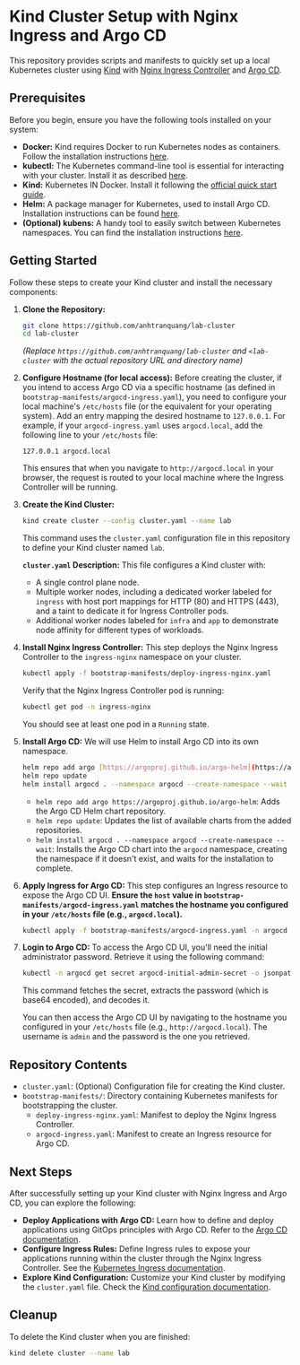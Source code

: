 # Kind Cluster Setup with Nginx Ingress and Argo CD

This repository provides scripts and manifests to quickly set up a local Kubernetes cluster using [Kind](https://kind.sigs.k8s.io/docs/user/quick-start/) with [Nginx Ingress Controller](https://kubernetes.github.io/ingress-nginx/) and [Argo CD](https://argo-cd.readthedocs.io/).

## Prerequisites

Before you begin, ensure you have the following tools installed on your system:

* **Docker:** Kind requires Docker to run Kubernetes nodes as containers. Follow the installation instructions [here](https://docs.docker.com/get-docker/).
* **kubectl:** The Kubernetes command-line tool is essential for interacting with your cluster. Install it as described [here](https://kubernetes.io/docs/tasks/tools/install-kubectl/).
* **Kind:** Kubernetes IN Docker. Install it following the [official quick start guide](https://kind.sigs.k8s.io/docs/user/quick-start/).
* **Helm:** A package manager for Kubernetes, used to install Argo CD. Installation instructions can be found [here](https://helm.sh/docs/intro/install/).
* **(Optional) kubens:** A handy tool to easily switch between Kubernetes namespaces. You can find the installation instructions [here](https://github.com/ahmetb/kubectx).

## Getting Started

Follow these steps to create your Kind cluster and install the necessary components:

1.  **Clone the Repository:**
    ```bash
    git clone https://github.com/anhtranquang/lab-cluster
    cd lab-cluster
    ```
    *(Replace `https://github.com/anhtranquang/lab-cluster` and `<lab-cluster` with the actual repository URL and directory name)*

2.  **Configure Hostname (for local access):**
    Before creating the cluster, if you intend to access Argo CD via a specific hostname (as defined in `bootstrap-manifests/argocd-ingress.yaml`), you need to configure your local machine's `/etc/hosts` file (or the equivalent for your operating system). Add an entry mapping the desired hostname to `127.0.0.1`. For example, if your `argocd-ingress.yaml` uses `argocd.local`, add the following line to your `/etc/hosts` file:
    ```
    127.0.0.1 argocd.local
    ```
    This ensures that when you navigate to `http://argocd.local` in your browser, the request is routed to your local machine where the Ingress Controller will be running.

3.  **Create the Kind Cluster:**
    ```bash
    kind create cluster --config cluster.yaml --name lab
    ```
    This command uses the `cluster.yaml` configuration file in this repository to define your Kind cluster named `lab`.

    **`cluster.yaml` Description:**
    This file configures a Kind cluster with:
    * A single control plane node.
    * Multiple worker nodes, including a dedicated worker labeled for `ingress` with host port mappings for HTTP (80) and HTTPS (443), and a taint to dedicate it for Ingress Controller pods.
    * Additional worker nodes labeled for `infra` and `app` to demonstrate node affinity for different types of workloads.

4.  **Install Nginx Ingress Controller:**
    This step deploys the Nginx Ingress Controller to the `ingress-nginx` namespace on your cluster.
    ```bash
    kubectl apply -f bootstrap-manifests/deploy-ingress-nginx.yaml
    ```
    Verify that the Nginx Ingress Controller pod is running:
    ```bash
    kubectl get pod -n ingress-nginx
    ```
    You should see at least one pod in a `Running` state.

5.  **Install Argo CD:**
    We will use Helm to install Argo CD into its own namespace.
    ```bash
    helm repo add argo [https://argoproj.github.io/argo-helm](https://argoproj.github.io/argo-helm)
    helm repo update
    helm install argocd . --namespace argocd --create-namespace --wait
    ```
    * `helm repo add argo https://argoproj.github.io/argo-helm`: Adds the Argo CD Helm chart repository.
    * `helm repo update`: Updates the list of available charts from the added repositories.
    * `helm install argocd . --namespace argocd --create-namespace --wait`: Installs the Argo CD chart into the `argocd` namespace, creating the namespace if it doesn't exist, and waits for the installation to complete.

6.  **Apply Ingress for Argo CD:**
    This step configures an Ingress resource to expose the Argo CD UI. **Ensure the `host` value in `bootstrap-manifests/argocd-ingress.yaml` matches the hostname you configured in your `/etc/hosts` file (e.g., `argocd.local`).**
    ```bash
    kubectl apply -f bootstrap-manifests/argocd-ingress.yaml -n argocd
    ```

7.  **Login to Argo CD:**
    To access the Argo CD UI, you'll need the initial administrator password. Retrieve it using the following command:
    ```bash
    kubectl -n argocd get secret argocd-initial-admin-secret -o jsonpath="{.data.password}" | base64 -d
    ```
    This command fetches the secret, extracts the password (which is base64 encoded), and decodes it.

    You can then access the Argo CD UI by navigating to the hostname you configured in your `/etc/hosts` file (e.g., `http://argocd.local`). The username is `admin` and the password is the one you retrieved.

## Repository Contents

* `cluster.yaml`: (Optional) Configuration file for creating the Kind cluster.
* `bootstrap-manifests/`: Directory containing Kubernetes manifests for bootstrapping the cluster.
    * `deploy-ingress-nginx.yaml`: Manifest to deploy the Nginx Ingress Controller.
    * `argocd-ingress.yaml`: Manifest to create an Ingress resource for Argo CD.

## Next Steps

After successfully setting up your Kind cluster with Nginx Ingress and Argo CD, you can explore the following:

* **Deploy Applications with Argo CD:** Learn how to define and deploy applications using GitOps principles with Argo CD. Refer to the [Argo CD documentation](https://argo-cd.readthedocs.io/).
* **Configure Ingress Rules:** Define Ingress rules to expose your applications running within the cluster through the Nginx Ingress Controller. See the [Kubernetes Ingress documentation](https://kubernetes.io/docs/concepts/services-networking/ingress/).
* **Explore Kind Configuration:** Customize your Kind cluster by modifying the `cluster.yaml` file. Check the [Kind configuration documentation](https://kind.sigs.k8s.io/docs/config/).

## Cleanup

To delete the Kind cluster when you are finished:

```bash
kind delete cluster --name lab
